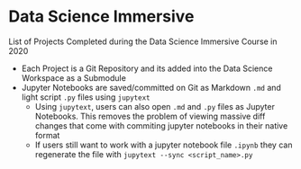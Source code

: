 # Data Science Immersive
List of Projects Completed during the Data Science Immersive Course in 2020

- Each Project is a Git Repository and its added into the Data Science Workspace as a Submodule
- Jupyter Notebooks are saved/committed on Git as Markdown `.md` and light script `.py` files using `jupytext`   
  - Using `jupytext`, users can also open `.md` and `.py` files as Jupyter Notebooks. This removes the problem of viewing massive diff changes that come with commiting jupyter notebooks in their native format
  - If users still want to work with a jupyter notebook file `.ipynb` they can regenerate the file with `jupytext --sync <script_name>.py`
